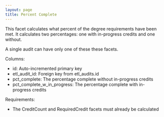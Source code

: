 ```yaml
---
layout: page
title: Percent Complete
---
```


This facet calculates what percent of the degree requirements have been met. It calculates two percentages: one with in-progress credits and one without.

A single audit can have only one of these these facets.

Columns:
- id: Auto-incremented primary key
- etl_audit_id: Foreign key from etl_audits.id
- pct_complete: The percentage complete without in-progress credits
- pct_complete_w_in_progress: The percentage complete with in-progress credits

Requirements:
- The CreditCount and RequiredCredit facets must already be calculated
